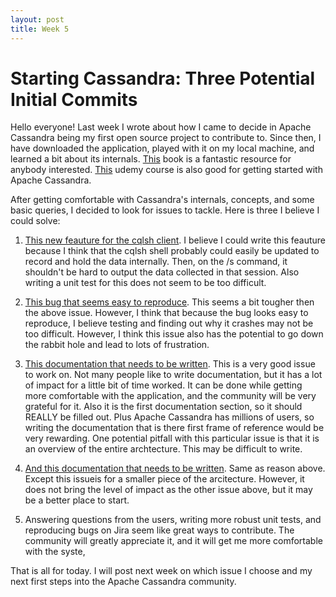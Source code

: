 ```yaml
---
layout: post
title: Week 5
---
```


# Starting Cassandra: Three Potential Initial Commits

Hello everyone! Last week I wrote about how I came to decide in Apache Cassandra being my first open source project to contribute to. Since then, I have downloaded the application, played with it on my local machine, and learned a bit about its internals. [This](https://www.amazon.com/Cassandra-Definitive-Guide-Eben-Hewitt/dp/1449390412) book is a fantastic resource for anybody interested. [This](https://www.udemy.com/learn-cassandra-from-scratch/) udemy course is also good for getting started with Apache Cassandra. 

After getting comfortable with Cassandra's internals, concepts, and some basic queries, I decided to look for issues to tackle. Here is three I believe I could solve:

1. [This new feauture for the cqlsh client](https://issues.apache.org/jira/browse/CASSANDRA-15046?jql=project%20%3D%20CASSANDRA%20AND%20assignee%20in%20(EMPTY)). I believe I could write this feauture because I think that the cqlsh shell probably could easily be updated to record and hold the data internally. Then, on the /s command, it shouldn't be hard to output the data collected in that session. Also writing a unit test for this does not seem to be too difficult.

2. [This bug that seems easy to reproduce](https://issues.apache.org/jira/browse/CASSANDRA-15044?jql=project%20%3D%20CASSANDRA%20AND%20assignee%20in%20(EMPTY)). This seems a bit tougher then the above issue. However, I think that because the bug looks easy to reproduce, I believe testing and finding out why it crashes may not be too difficult. However, I think this issue also has the potential to go down the rabbit hole and lead to lots of frustration.

3. [This documentation that needs to be written](http://cassandra.apache.org/doc/latest/architecture/overview.html). This is a very good issue to work on. Not many people like to write documentation, but it has a lot of impact for a little bit of time worked. It can be done while getting more comfortable with the application, and the community will be very grateful for it. Also it is the first documentation section, so it should REALLY be filled out. Plus Apache Cassandra has millions of users, so writing the documentation that is there first frame of reference would be very rewarding. One potential pitfall with this particular issue is that it is an overview of the entire archtecture. This may be difficult to write.

4. [And this documentation that needs to be written](http://cassandra.apache.org/doc/latest/architecture/dynamo.html). Same as reason above. Except this issueis for a smaller piece of the arcitecture. However, it does not bring the level of impact as the other issue above, but it may be a better place to start.

5. Answering questions from the users, writing more robust unit tests, and reproducing bugs on Jira seem like great ways to contribute. The community will greatly appreciate it, and it will get me more comfortable with the syste,

That is all for today. I will post next week on which issue I choose and my next first steps into the Apache Cassandra community.
